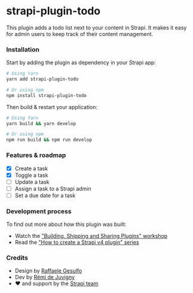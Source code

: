 # strapi-plugin-todo

This plugin adds a todo list next to your content in Strapi. It makes it easy for admin users to keep track of their content management.

### Installation

Start by adding the plugin as dependency in your Strapi app:

```sh
# Using Yarn
yarn add strapi-plugin-todo

# Or using npm
npm install strapi-plugin-todo
```

Then build & restart your application:

```sh
# Using Yarn
yarn build && yarn develop

# Or using npm
npm run build && npm run develop
```

### Features & roadmap

- [X] Create a task
- [X] Toggle a task
- [ ] Update a task
- [ ] Assign a task to a Strapi admin
- [ ] Set a due date for a task

### Development process

To find out more about how this plugin was built:

- Watch the ["Building, Shipping and Sharing Plugins" workshop](https://www.youtube.com/watch?v=0xPAEDJBGJY)
- Read the ["How to create a Strapi v4 plugin" series](https://strapi.io/blog/how-to-create-a-strapi-v4-plugin-generate-a-plugin-1-6)

### Credits

- Design by [Raffaele Gesulfo](https://twitter.com/rgesulfo)
- Dev by [Rémi de Juvigny](https://twitter.com/remidej)
- ❤️ and support by the [Strapi team](https://strapi.io/careers)
